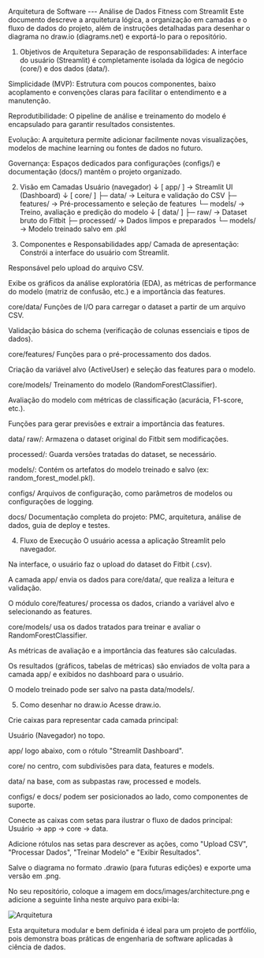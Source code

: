 Arquitetura de Software --- Análise de Dados Fitness com Streamlit Este
documento descreve a arquitetura lógica, a organização em camadas e o
fluxo de dados do projeto, além de instruções detalhadas para desenhar o
diagrama no draw.io (diagrams.net) e exportá-lo para o repositório.

1.  Objetivos de Arquitetura Separação de responsabilidades: A interface
    do usuário (Streamlit) é completamente isolada da lógica de negócio
    (core/) e dos dados (data/).

Simplicidade (MVP): Estrutura com poucos componentes, baixo acoplamento
e convenções claras para facilitar o entendimento e a manutenção.

Reprodutibilidade: O pipeline de análise e treinamento do modelo é
encapsulado para garantir resultados consistentes.

Evolução: A arquitetura permite adicionar facilmente novas
visualizações, modelos de machine learning ou fontes de dados no futuro.

Governança: Espaços dedicados para configurações (configs/) e
documentação (docs/) mantêm o projeto organizado.

2.  Visão em Camadas Usuário (navegador) ↓ \[ app/ \] → Streamlit UI
    (Dashboard) ↓ \[ core/ \] ├─ data/ → Leitura e validação do CSV ├─
    features/ → Pré-processamento e seleção de features └─ models/ →
    Treino, avaliação e predição do modelo ↓ \[ data/ \] ├─ raw/ →
    Dataset bruto do Fitbit ├─ processed/ → Dados limpos e preparados └─
    models/ → Modelo treinado salvo em .pkl

3.  Componentes e Responsabilidades app/ Camada de apresentação:
    Constrói a interface do usuário com Streamlit.

Responsável pelo upload do arquivo CSV.

Exibe os gráficos da análise exploratória (EDA), as métricas de
performance do modelo (matriz de confusão, etc.) e a importância das
features.

core/data/ Funções de I/O para carregar o dataset a partir de um arquivo
CSV.

Validação básica do schema (verificação de colunas essenciais e tipos de
dados).

core/features/ Funções para o pré-processamento dos dados.

Criação da variável alvo (ActiveUser) e seleção das features para o
modelo.

core/models/ Treinamento do modelo (RandomForestClassifier).

Avaliação do modelo com métricas de classificação (acurácia, F1-score,
etc.).

Funções para gerar previsões e extrair a importância das features.

data/ raw/: Armazena o dataset original do Fitbit sem modificações.

processed/: Guarda versões tratadas do dataset, se necessário.

models/: Contém os artefatos do modelo treinado e salvo (ex:
random_forest_model.pkl).

configs/ Arquivos de configuração, como parâmetros de modelos ou
configurações de logging.

docs/ Documentação completa do projeto: PMC, arquitetura, análise de
dados, guia de deploy e testes.

4.  Fluxo de Execução O usuário acessa a aplicação Streamlit pelo
    navegador.

Na interface, o usuário faz o upload do dataset do Fitbit (.csv).

A camada app/ envia os dados para core/data/, que realiza a leitura e
validação.

O módulo core/features/ processa os dados, criando a variável alvo e
selecionando as features.

core/models/ usa os dados tratados para treinar e avaliar o
RandomForestClassifier.

As métricas de avaliação e a importância das features são calculadas.

Os resultados (gráficos, tabelas de métricas) são enviados de volta para
a camada app/ e exibidos no dashboard para o usuário.

O modelo treinado pode ser salvo na pasta data/models/.

5.  Como desenhar no draw.io Acesse draw.io.

Crie caixas para representar cada camada principal:

Usuário (Navegador) no topo.

app/ logo abaixo, com o rótulo "Streamlit Dashboard".

core/ no centro, com subdivisões para data, features e models.

data/ na base, com as subpastas raw, processed e models.

configs/ e docs/ podem ser posicionados ao lado, como componentes de
suporte.

Conecte as caixas com setas para ilustrar o fluxo de dados principal:
Usuário → app → core → data.

Adicione rótulos nas setas para descrever as ações, como "Upload CSV",
"Processar Dados", "Treinar Modelo" e "Exibir Resultados".

Salve o diagrama no formato .drawio (para futuras edições) e exporte uma
versão em .png.

No seu repositório, coloque a imagem em docs/images/architecture.png e
adicione a seguinte linha neste arquivo para exibi-la:

![Arquitetura](./images/architecture.png)

Esta arquitetura modular e bem definida é ideal para um projeto de
portfólio, pois demonstra boas práticas de engenharia de software
aplicadas à ciência de dados.
